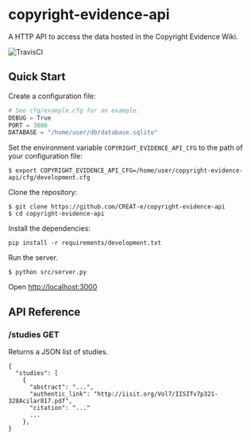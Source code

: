 # copyright-evidence-api
A HTTP API to access the data hosted in the Copyright Evidence Wiki.

![TravisCI](https://travis-ci.org/CREAT-e/copyright-evidence-api.svg?branch=master)

## Quick Start

Create a configuration file:

```python
# See cfg/example.cfg for an example.
DEBUG = True
PORT = 3000
DATABASE = "/home/user/db/database.sqlite"
```

Set the environment variable `COPYRIGHT_EVIDENCE_API_CFG` to the path of your configuration file:

```shell
$ export COPYRIGHT_EVIDENCE_API_CFG=/home/user/copyright-evidence-api/cfg/development.cfg
```

Clone the repository:

```shell
$ git clone https://github.com/CREAT-e/copyright-evidence-api
$ cd copyright-evidence-api
```

Install the dependencies:

```shell
pip install -r requirements/development.txt
```

Run the server.

```shell
$ python src/server.py
```

Open <http://localhost:3000>

## API Reference

### /studies GET

Returns a JSON list of studies.

```
{
  "studies": [
    {
      "abstract": "...", 
      "authentic_link": "http://iisit.org/Vol7/IISITv7p321-328Acilar817.pdf", 
      "citation": "..."
      ...
    }, 
}
```